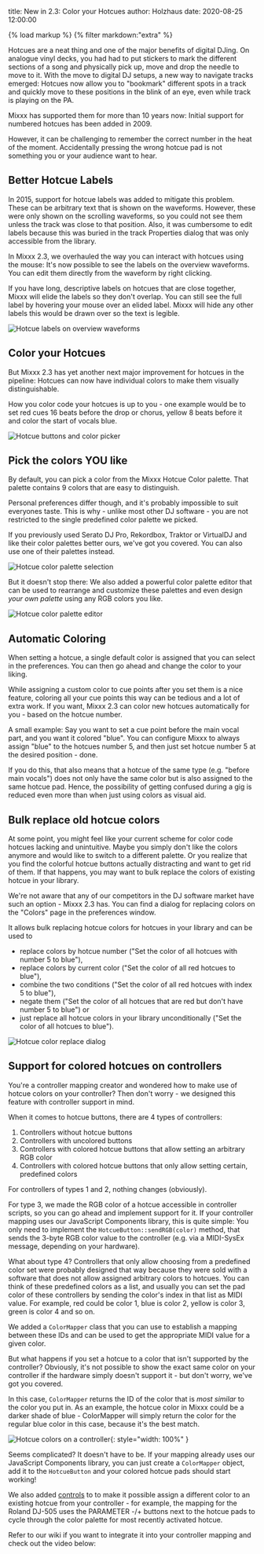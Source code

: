 title: New in 2.3: Color your Hotcues
author: Holzhaus
date: 2020-08-25 12:00:00

{% load markup %}
{% filter markdown:"extra" %}

Hotcues are a neat thing and one of the major benefits of digital DJing.
On analogue vinyl decks, you had had to put stickers to mark the different sections of a song and physically pick up, move and drop the needle to move to it.
With the move to digital DJ setups, a new way to navigate tracks emerged: Hotcues now allow you to "bookmark" different spots in a track and quickly move to these positions in the blink of an eye, even while track is playing on the PA.

Mixxx has supported them for more than 10 years now:
Initial support for numbered hotcues has been added in 2009.

However, it can be challenging to remember the correct number in the heat of the moment.
Accidentally pressing the wrong hotcue pad is not something you or your audience want to hear.

## Better Hotcue Labels

In 2015, support for hotcue labels was added to mitigate this problem.
These can be arbitrary text that is shown on the waveforms.
However, these were only shown on the scrolling waveforms, so you could not see them unless the track was close to that position.
Also, it was cumbersome to edit labels because this was buried in the track Properties dialog that was only accessible from the library.

In Mixxx 2.3, we overhauled the way you can interact with hotcues using the mouse:
It's now possible to see the labels on the overview waveforms.
You can edit them directly from the waveform by right clicking.

If you have long, descriptive labels on hotcues that are close together, Mixxx will elide the labels so they don't overlap.
You can still see the full label by hovering your mouse over an elided label.
Mixxx will hide any other labels this would be drawn over so the text is legible.

![Hotcue labels on overview waveforms]({static}/images/news/hotcue-colors-labels.png)

## Color your Hotcues

But Mixxx 2.3 has yet another next major improvement for hotcues in the pipeline:
Hotcues can now have individual colors to make them visually distinguishable.

How you color code your hotcues is up to you - one example would be to set red cues 16 beats before the drop or chorus, yellow 8 beats before it and color the start of vocals blue.

![Hotcue buttons and color picker]({static}/images/news/hotcue-colors-picker.png)

## Pick the colors YOU like

By default, you can pick a color from the Mixxx Hotcue Color palette.
That palette contains 9 colors that are easy to distinguish.

Personal preferences differ though, and it's probably impossible to suit everyones taste.
This is why - unlike most other DJ software - you are not restricted to the single predefined color palette we picked.

If you previously used Serato DJ Pro, Rekordbox, Traktor or VirtualDJ and like their color palettes better ours, we've got you covered.
You can also use one of their palettes instead.

![Hotcue color palette selection]({static}/images/news/hotcue-colors-palette-combobox.png)

But it doesn't stop there:
We also added a powerful color palette editor that can be used to rearrange and customize these palettes and even design *your own palette* using any RGB colors you like.

![Hotcue color palette editor]({static}/images/news/hotcue-colors-palette-editor.png)

## Automatic Coloring

When setting a hotcue, a single default color is assigned that you can select in the preferences.
You can then go ahead and change the color to your liking.

While assigning a custom color to cue points after you set them is a nice feature, coloring all your cue points this way can be tedious and a lot of extra work.
If you want, Mixxx 2.3 can color new hotcues automatically for you - based on the hotcue number.

A small example:
Say you want to set a cue point before the main vocal part, and you want it colored "blue".
You can configure Mixxx to always assign "blue" to the hotcues number 5, and then just set hotcue number 5 at the desired position - done.

If you do this, that also means that a hotcue of the same type (e.g. "before main vocals") does not only have the same color but is also assigned to the same hotcue pad.
Hence, the possibility of getting confused during a gig is reduced even more than when just using colors as visual aid.

## Bulk replace old hotcue colors

At some point, you might feel like your current scheme for color code hotcues lacking and unintuitive.
Maybe you simply don't like the colors anymore and would like to switch to a different palette.
Or you realize that you find the colorful hotcue buttons actually distracting and want to get rid of them.
If that happens, you may want to bulk replace the colors of existing hotcue in your library.

We're not aware that any of our competitors in the DJ software market have such an option - Mixxx 2.3 has.
You can find a dialog for replacing colors on the "Colors" page in the preferences window.

It allows bulk replacing hotcue colors for hotcues in your library and can be used to

  - replace colors by hotcue number ("Set the color of all hotcues with number 5 to blue"),
  - replace colors by current color ("Set the color of all red hotcues to blue"),
  - combine the two conditions ("Set the color of all red hotcues with index 5 to blue"),
  - negate them ("Set the color of all hotcues that are red but don't have number 5 to blue")  or
  - just replace all hotcue colors in your library unconditionally ("Set the color of all hotcues to blue").

![Hotcue color replace dialog]({static}/images/news/hotcue-colors-replace.png)

## Support for colored hotcues on controllers

You're a controller mapping creator and wondered how to make use of hotcue colors on your controller?
Then don't worry - we designed this feature with controller support in mind.

When it comes to hotcue buttons, there are 4 types of controllers:

  1. Controllers without hotcue buttons
  2. Controllers with uncolored buttons
  3. Controllers with colored hotcue buttons that allow setting an arbitrary RGB color
  4. Controllers with colored hotcue buttons that only allow setting certain, predefined colors

For controllers of types 1 and 2, nothing changes (obviously).

For type 3, we made the RGB color of a hotcue accessible in controller scripts, so you can go ahead and implement support for it.
If your controller mapping uses our JavaScript Components library, this is quite simple:
You only need to implement the `HotcueButton::sendRGB(color)` method, that sends the 3-byte RGB color value to the controller (e.g. via a MIDI-SysEx message, depending on your hardware).

What about type 4?
Controllers that only allow choosing from a predefined color set were probably designed that way because they were sold with a software that does not allow assigned arbitrary colors to hotcues.
You can think of these predefined colors as a list, and usually you can set the pad color of these controllers by sending the color's index in that list as MIDI value.
For example, red could be color 1, blue is color 2, yellow is color 3, green is color 4 and so on.

We added a `ColorMapper` class that you can use to establish a mapping between these IDs and can be used to get the appropriate MIDI value for a given color.

But what happens if you set a hotcue to a color that isn't supported by the controller?
Obviously, it's not possible to show the exact same color on your controller if the hardware simply doesn't support it - but don't worry, we've got you covered.

In this case, `ColorMapper` returns the ID of the color that is *most similar* to the color you put in.
As an example, the hotcue color in Mixxx could be a darker shade of blue - ColorMapper will simply return the color for the regular blue color in this case, because it's the best match.

![Hotcue colors on a controller]({static}/images/news/hotcue-colors-controller.gif){: style="width: 100%" }

Seems complicated?
It doesn't have to be.
If your mapping already uses our JavaScript Components library, you can just create a `ColorMapper` object, add it to the `HotcueButton` and your colored hotcue pads should start working!

We also added [controls](https://mixxx.org/wiki/doku.php/mixxxcontrols) to to make it possible assign a different color to an existing hotcue from your controller - for example, the mapping for the Roland DJ-505 uses the PARAMETER -/+ buttons next to the hotcue pads to cycle through the color palette for most recently activated hotcue.

Refer to our wiki if you want to integrate it into your controller mapping and check out the video below:
